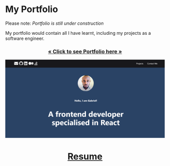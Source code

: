 # My Portfolio

Please note: <i>Portfolio is still under construction</i>
 
My portfolio would contain all I have learnt, including my projects as a software engineer.

<h3 align="center"><a href="https://zeegab.vercel.app/"><strong>« Click to see Portfolio here »</strong></a></h3>

![Alt](https://github.com/Zeelgabriels/my-portfolio/blob/main/Portfolio%20Page.png "Portfolio Page")


<h1 align="center"><a href="https://github.com/Zeelgabriels/my-portfolio/blob/main/Gabriel%20Ifeanyi_Resume_Software%20Developer.pdf"><strong> Resume </strong></a></h1>


